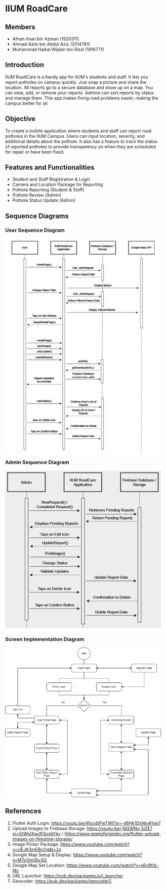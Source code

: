 # IIUM RoadCare

## Members
- Afnan Iman bin Azman (1920311)
- Ahmad Azim bin Abdul Aziz (2014781)
- Muhammad Haikal Wijdan bin Rizal (1916771)

## Introduction
IIUM RoadCare is a handy app for IIUM's students and staff. It lets you report potholes on campus quickly. Just snap a picture and share the location. All reports go to a secure database and show up on a map. You can view, add, or remove your reports. Admins can sort reports by status and manage them. This app makes fixing road problems easier, making the campus better for all.

## Objective
To create a mobile application where students and staff can report road potholes in the IIUM Campus. Users can input location, severity, and additional details about the pothole. It also has a feature to track the status of reported potholes to provide transparency on when they are scheduled for repair or have been fixed.

## Features and Functionalities
- Student and Staff Registration & Login
- Camera and Location Package for Reporting
- Pothole Reporting (Student & Staff)
- Pothole Review (Admin)
- Pothole Status Update (Admin)

## Sequence Diagrams
### User Sequence Diagram
![User Sequence](UserSequence.jpg) 

### Admin Sequence Diagram
![Admin Sequence](AdminSequence.JPG)

### Screen Implementation Diagram
![Screen Implementation](ScreenImplimentation.png)

## References
1. Flutter Auth Login: https://youtu.be/4fucdtPwTWI?si=-d6Hk1DsNiyAYas7
2. Upload Images to Firebase Storage: https://youtu.be/-NQWNy-5i2E?si=GtWpIXwJR3oobYkv / https://www.geeksforgeeks.org/flutter-upload-images-on-firestore-storage/
3. Image Picker Package: https://www.youtube.com/watch?v=UEJK3mEBvOg&t=2s
4. Google Map Setup & Display: https://www.youtube.com/watch?v=M7cOmiSly3Q
5. Google Map Set Location: https://www.youtube.com/watch?v=s6v8fjtL-Mc
6. URL Launcher: https://pub.dev/packages/url_launcher
7. Geocoder: https://pub.dev/packages/geocoder2
